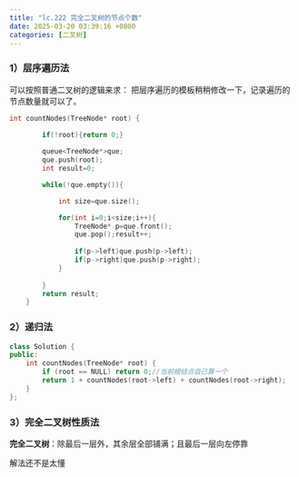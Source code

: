 ```yaml
---
title: "lc.222 完全二叉树的节点个数"
date: 2025-03-20 03:39:16 +0800
categories: [二叉树]
---
```


### 1）层序遍历法

可以按照普通二叉树的逻辑来求：
把层序遍历的模板稍稍修改一下，记录遍历的节点数量就可以了。
```cpp
int countNodes(TreeNode* root) {

        if(!root){return 0;}
        
        queue<TreeNode*>que;
        que.push(root);
        int result=0;

        while(!que.empty()){

            int size=que.size();

            for(int i=0;i<size;i++){
                TreeNode* p=que.front();
                que.pop();result++;
                
                if(p->left)que.push(p->left);
                if(p->right)que.push(p->right);
            }
            
        }
        return result;
    }
```


### 2）递归法

```cpp
class Solution {
public:
    int countNodes(TreeNode* root) {
        if (root == NULL) return 0;//当前根结点自己算一个
        return 1 + countNodes(root->left) + countNodes(root->right);
    }
};
```

### 3）完全二叉树性质法

**完全二叉树**：除最后一层外，其余层全部铺满；且最后一层向左停靠

解法还不是太懂